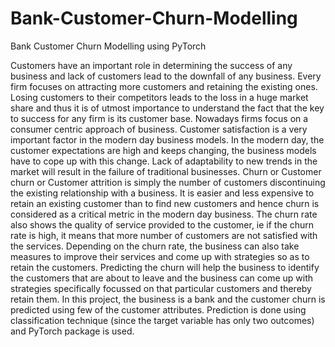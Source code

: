 # Bank-Customer-Churn-Modelling
Bank Customer Churn Modelling using PyTorch

Customers have an important role in determining the success of any business and lack of customers lead
to the downfall of any business. Every firm focuses on attracting more customers and retaining the
existing ones. Losing customers to their competitors leads to the loss in a huge market share and thus it is
of utmost importance to understand the fact that the key to success for any firm is its customer base.
Nowadays firms focus on a consumer centric approach of business. Customer satisfaction is a very
important factor in the modern day business models. In the modern day, the customer expectations are
high and keeps changing, the business models have to cope up with this change. Lack of adaptability to
new trends in the market will result in the failure of traditional businesses.
Churn or Customer churn or Customer attrition is simply the number of customers discontinuing the
existing relationship with a business. It is easier and less expensive to retain an existing customer than to
find new customers and hence churn is considered as a critical metric in the modern day business. The
churn rate also shows the quality of service provided to the customer, ie if the churn rate is high, it means
that more number of customers are not satisfied with the services. Depending on the churn rate, the
business can also take measures to improve their services and come up with strategies so as to retain the
customers.
Predicting the churn will help the business to identify the customers that are about to leave and the
business can come up with strategies specifically focussed on that particular customers and thereby retain
them. In this project, the business is a bank and the customer churn is predicted using few of the customer
attributes. Prediction is done using classification technique (since the target variable has only two
outcomes) and PyTorch package is used.
